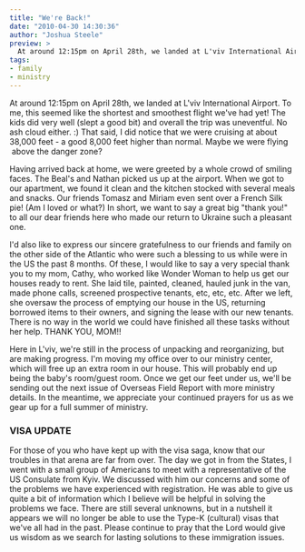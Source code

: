 ```yaml
---
title: "We're Back!"
date: "2010-04-30 14:30:36"
author: "Joshua Steele"
preview: >
  At around 12:15pm on April 28th, we landed at L'viv International Airport. To me, this seemed like the shortest and smoothest flight we've had yet! The kids did very well (slept a good bit) and overall the trip was uneventful. No ash cloud either. :) That said, I did notice that we were cruising at about 38,000 feet - a good 8,000 feet higher than normal. Maybe we were flying  above the danger zone?
tags:
- family
- ministry
---
```


At around 12:15pm on April 28th, we landed at L'viv International Airport. To me, this seemed like the shortest and smoothest flight we've had yet! The kids did very well (slept a good bit) and overall the trip was uneventful. No ash cloud either. :) That said, I did notice that we were cruising at about 38,000 feet - a good 8,000 feet higher than normal. Maybe we were flying  above the danger zone?

Having arrived back at home, we were greeted by a whole crowd of smiling faces. The Beal's and Nathan picked us up at the airport. When we got to our apartment, we found it clean and the kitchen stocked with several meals and snacks. Our friends Tomasz and Miriam even sent over a French Silk pie! (Am I loved or what?) In short, we want to say a great big "thank you!" to all our dear friends here who made our return to Ukraine such a pleasant one.

I'd also like to express our sincere gratefulness to our friends and family on the other side of the Atlantic who were such a blessing to us while were in the US the past 8 months. Of these, I would like to say a very special thank you to my mom, Cathy, who worked like Wonder Woman to help us get our houses ready to rent. She laid tile, painted, cleaned, hauled junk in the van, made phone calls, screened prospective tenants, etc, etc, etc. After we left, she oversaw the process of emptying our house in the US, returning borrowed items to their owners, and signing the lease with our new tenants. There is no way in the world we could have finished all these tasks without her help. THANK YOU, MOM!!

Here in L'viv, we're still in the process of unpacking and reorganizing, but are making progress. I'm moving my office over to our ministry center, which will free up an extra room in our house. This will probably end up being the baby's room/guest room. Once we get our feet under us, we'll be sending out the next issue of Overseas Field Report with more ministry details. In the meantime, we appreciate your continued prayers for us as we gear up for a full summer of ministry.

### VISA UPDATE

For those of you who have kept up with the visa saga, know that our troubles in that arena are far from over. The day we got in from the States, I went with a small group of Americans to meet with a representative of the US Consulate from Kyiv. We discussed with him our concerns and some of the problems we have experienced with registration. He was able to give us quite a bit of information which I believe will be helpful in solving the problems we face. There are still several unknowns, but in a nutshell it appears we will no longer be able to use the Type-K (cultural) visas that we've all had in the past. Please continue to pray that the Lord would give us wisdom as we search for lasting solutions to these immigration issues.
